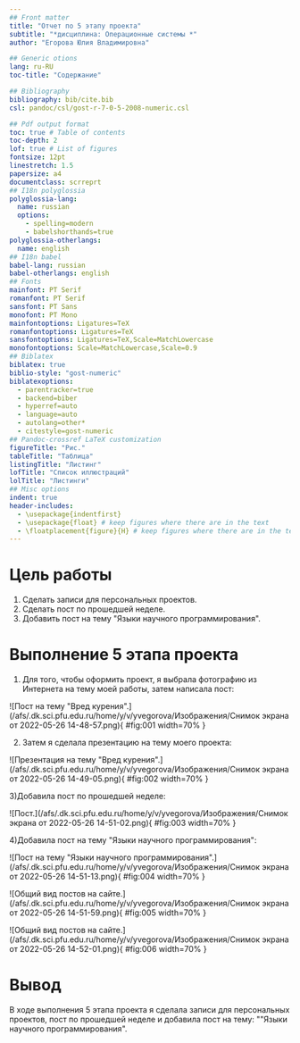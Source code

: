 ```yaml
---
## Front matter
title: "Отчет по 5 этапу проекта"
subtitle: "*дисциплина: Операционные системы *"
author: "Егорова Юлия Владимировна"

## Generic otions
lang: ru-RU
toc-title: "Содержание"

## Bibliography
bibliography: bib/cite.bib
csl: pandoc/csl/gost-r-7-0-5-2008-numeric.csl

## Pdf output format
toc: true # Table of contents
toc-depth: 2
lof: true # List of figures
fontsize: 12pt
linestretch: 1.5
papersize: a4
documentclass: scrreprt
## I18n polyglossia
polyglossia-lang:
  name: russian
  options:
	- spelling=modern
	- babelshorthands=true
polyglossia-otherlangs:
  name: english
## I18n babel
babel-lang: russian
babel-otherlangs: english
## Fonts
mainfont: PT Serif
romanfont: PT Serif
sansfont: PT Sans
monofont: PT Mono
mainfontoptions: Ligatures=TeX
romanfontoptions: Ligatures=TeX
sansfontoptions: Ligatures=TeX,Scale=MatchLowercase
monofontoptions: Scale=MatchLowercase,Scale=0.9
## Biblatex
biblatex: true
biblio-style: "gost-numeric"
biblatexoptions:
  - parentracker=true
  - backend=biber
  - hyperref=auto
  - language=auto
  - autolang=other*
  - citestyle=gost-numeric
## Pandoc-crossref LaTeX customization
figureTitle: "Рис."
tableTitle: "Таблица"
listingTitle: "Листинг"
lofTitle: "Список иллюстраций"
lolTitle: "Листинги"
## Misc options
indent: true
header-includes:
  - \usepackage{indentfirst}
  - \usepackage{float} # keep figures where there are in the text
  - \floatplacement{figure}{H} # keep figures where there are in the text
---
```


# Цель работы

1. Сделать записи для персональных проектов.
2. Сделать пост по прошедшей неделе.
3. Добавить пост на тему "Языки научного программирования".

# Выполнение 5 этапа проекта

1) Для того, чтобы оформить проект, я выбрала фотографию из Интернета на тему моей работы, затем написала пост:

![Пост на тему "Вред курения".](/afs/.dk.sci.pfu.edu.ru/home/y/v/yvegorova/Изображения/Снимок экрана от 2022-05-26 14-48-57.png){ #fig:001 width=70% }

2) Затем я сделала презентацию на тему моего проекта:

![Презентация на тему "Вред курения".](/afs/.dk.sci.pfu.edu.ru/home/y/v/yvegorova/Изображения/Снимок экрана от 2022-05-26 14-49-05.png){ #fig:002 width=70% }

3)Добавила пост по прошедшей неделе:
 
![Пост.](/afs/.dk.sci.pfu.edu.ru/home/y/v/yvegorova/Изображения/Снимок экрана от 2022-05-26 14-51-02.png){ #fig:003 width=70% }

4)Добавила пост на тему "Языки научного программирования":

![Пост на тему "Языки научного программирования".](/afs/.dk.sci.pfu.edu.ru/home/y/v/yvegorova/Изображения/Снимок экрана от 2022-05-26 14-51-13.png){ #fig:004 width=70% }

![Общий вид постов на сайте.](/afs/.dk.sci.pfu.edu.ru/home/y/v/yvegorova/Изображения/Снимок экрана от 2022-05-26 14-51-59.png){ #fig:005 width=70% }

![Общий вид постов на сайте.](/afs/.dk.sci.pfu.edu.ru/home/y/v/yvegorova/Изображения/Снимок экрана от 2022-05-26 14-52-01.png){ #fig:006 width=70% }

# Вывод

В ходе выполнения 5 этапа проекта я сделала записи для персональных проектов, пост по прошедшей неделе и добавила пост на тему: ""Языки научного программирования".

